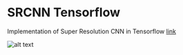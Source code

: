 # SRCNN Tensorflow
Implementation of Super Resolution CNN in Tensorflow 
[link](https://www.researchgate.net/profile/Chen_Change_Loy/publication/264552416_Lecture_Notes_in_Computer_Science/links/53e583e50cf25d674e9c280e/Lecture-Notes-in-Computer-Science.pdf "SRCNN")

![alt text](https://github.com/tjvandal/srcnn-tensorflow/blob/master/example/yosemite_example.png "SRCNN 8x Yosemite")
